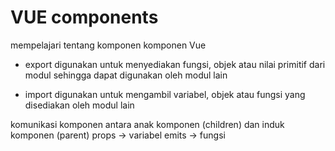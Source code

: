 # VUE components

mempelajari tentang komponen komponen Vue

* export 
digunakan untuk menyediakan fungsi, objek atau nilai primitif dari modul sehingga dapat digunakan oleh modul lain

* import 
digunakan untuk mengambil variabel, objek atau fungsi yang disediakan oleh modul lain

komunikasi komponen antara anak komponen (children) dan induk komponen (parent)
props -> variabel
emits -> fungsi